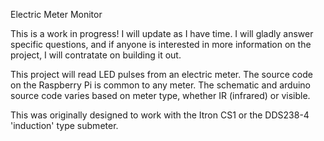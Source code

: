 Electric Meter Monitor

This is a work in progress! I will update as I have time. I will gladly answer specific questions, and if anyone is interested in more information on the project, I will contratate on building it out.

This project will read LED pulses from an electric meter.  The source code on the Raspberry Pi is common to any meter.  The schematic and arduino source code varies based on meter type, whether IR (infrared) or visible.

This was originally designed to work with the Itron CS1 or the DDS238-4 'induction' type submeter.
